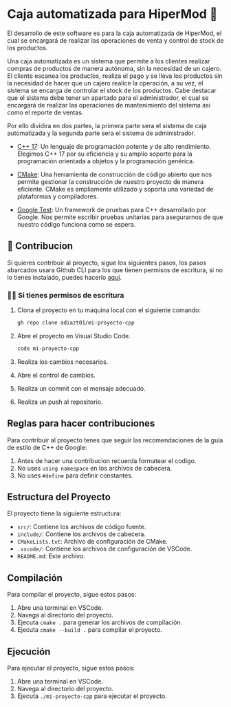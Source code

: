 # Caja automatizada para HiperMod 🌌
El desarrollo de este software es para la caja automatizada de HiperMod, el cual se encargará de realizar las operaciones de venta y control de stock de los productos.

Una caja automatizada es un sistema que permite a los clientes realizar compras de productos de manera autónoma, sin la necesidad de un cajero. El cliente escanea los productos, realiza el pago y se lleva los productos sin la necesidad de hacer que un cajero realice la operación, a su vez, el sistema se encarga de controlar el stock de los productos. Cabe destacar que el sistema
debe tener un apartado para el administrador, el cual se encargará de realizar las operaciones de mantenimiento del sistema asi como el reporte de ventas.

Por ello dividira en dos partes, la primera parte sera el sistema de caja automatizada y la segunda parte sera el sistema de administrador.

- [C++ 17](https://en.cppreference.com/w/cpp/17): Un lenguaje de programación potente y de alto rendimiento. Elegimos C++ 17 por su eficiencia y su amplio soporte para la programación orientada a objetos y la programación genérica.

- [CMake](https://cmake.org/): Una herramienta de construcción de código abierto que nos permite gestionar la construcción de nuestro proyecto de manera eficiente. CMake es ampliamente utilizado y soporta una variedad de plataformas y compiladores.

- [Google Test](https://github.com/google/googletest): Un framework de pruebas para C++ desarrollado por Google. Nos permite escribir pruebas unitarias para asegurarnos de que nuestro código funciona como se espera.

## 🤝 Contribucion
Si quieres contribuir al proyecto, sigue los siguientes pasos, los pasos abarcados usara Github CLI para los que tienen permisos de escritura, si no lo tienes instalado, puedes hacerlo [aquí](https://cli.github.com/).

### 👩‍💻 Si tienes permisos de escritura

1. Clona el proyecto en tu maquina local con el siguiente comando:

    ```bash
    gh repo clone adiazt01/mi-proyecto-cpp
    ```

2. Abre el proyecto en Visual Studio Code.

    ```bash
    code mi-proyecto-cpp
    ```

3. Realiza los cambios necesarios.
4. Abre el control de cambios.
5. Realiza un commit con el mensaje adecuado.
6. Realiza un push al repositorio.


## Reglas para hacer contribuciones
Para contribuir al proyecto tenes que seguir las recomendaciones de la guía de estilo de C++ de Google:
1. Antes de hacer una contribucion recuerda formatear el codigo.
2. No uses `using namespace` en los archivos de cabecera.
3. No uses `#define` para definir constantes.

## Estructura del Proyecto

El proyecto tiene la siguiente estructura:

- `src/`: Contiene los archivos de código fuente.
- `include/`: Contiene los archivos de cabecera.
- `CMakeLists.txt`: Archivo de configuración de CMake.
- `.vscode/`: Contiene los archivos de configuración de VSCode.
- `README.md`: Este archivo.

## Compilación

Para compilar el proyecto, sigue estos pasos:

1. Abre una terminal en VSCode.
2. Navega al directorio del proyecto.
3. Ejecuta `cmake .` para generar los archivos de compilación.
4. Ejecuta `cmake --build .` para compilar el proyecto.

## Ejecución

Para ejecutar el proyecto, sigue estos pasos:

1. Abre una terminal en VSCode.
2. Navega al directorio del proyecto.
3. Ejecuta `./mi-proyecto-cpp` para ejecutar el proyecto.